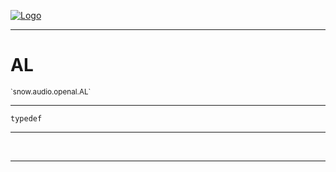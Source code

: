
[![Logo](../../../../images/logo.png)](../../../../api/index.html)

---



<h1>AL</h1>
<small>`snow.audio.openal.AL`</small>



---

`typedef`

---

&nbsp;
&nbsp;









---

&nbsp;
&nbsp;
&nbsp;
&nbsp;
